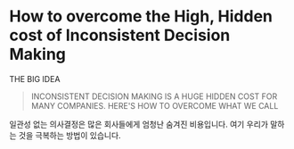 # How to overcome the High, Hidden cost of Inconsistent Decision Making

THE BIG IDEA
> INCONSISTENT DECISION MAKING IS A HUGE HIDDEN COST FOR MANY COMPANIES. HERE'S HOW TO OVERCOME WHAT WE CALL

일관성 없는 의사결정은 많은 회사들에게 엄청난 숨겨진 비용입니다. 여기 우리가 말하는 것을 극복하는 방법이 있습니다.
